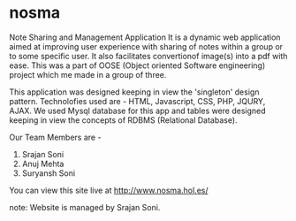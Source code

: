 # nosma
Note Sharing and Management Application
It is a dynamic web application aimed at improving user experience with sharing of notes within a group or to some specific user. It also facilitates convertionof image(s) into a pdf with ease.
This was a part of OOSE (Object oriented Software engineering) project which me made in a group of three.

This application was designed keeping in view the 'singleton' design pattern.
Technolofies used are - HTML, Javascript, CSS, PHP, JQURY, AJAX.
We used Mysql database for this app and tables were designed keeping in view the concepts of RDBMS (Relational Database).

Our Team Members are - 
1. Srajan Soni
2. Anuj Mehta
3. Suryansh Soni

You can view this site live at  http://www.nosma.hol.es/

note: Website is managed by Srajan Soni.
